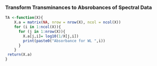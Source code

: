 ### Transform Transminances to Absrobances of Spectral Data

```r
TA <-function(X){
    X.a = matrix(NA, nrow = nrow(X), ncol = ncol(X))
    for (i in 1:ncol(X)){
      for (j in 1:nrow(X)){
        X.a[j,i]= log10(1/X[j,i])
        print(paste0("Absorbance for WL ",i))
      }
    }
 return(X.a)
} 
```
